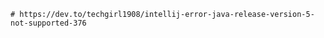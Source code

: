```` resolved problem with versin java compiler;
# https://dev.to/techgirl1908/intellij-error-java-release-version-5-not-supported-376